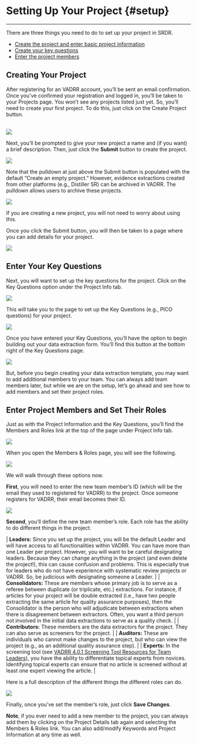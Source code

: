 # Setting Up Your Project {#setup}

---

There are three things you need to do to set up your project in SRDR.  

* [Create the project and enter basic project information](https://home-leap.github.io/VADRR-Manual/setup.html#creating-your-project)
* [Create your key questions](https://home-leap.github.io/VADRR-Manual/setup.html#enter-your-key-questions)
* [Enter the project members](https://home-leap.github.io/VADRR-Manual/setup.html#enter-project-members-and-set-their-roles)


## Creating Your Project
After registering for an VADRR account, you’ll be sent an email confirmation. Once you’ve confirmed your registration and logged in, you’ll be taken to your Projects page. You won’t see any projects listed just yet. So, you’ll need to create your first project. To do this, just click on the Create Project button.

<br>

<img src="_figs/2.1-create-project.png">

<br>

Next, you’ll be prompted to give your new project a name and (if you want) a brief description. Then, just click the **Submit** button to create the project.
  
<img src="_figs/2.2-start-a-new-project.png">
  
Note that the pulldown at just above the Submit button is populated with the default “Create an empty project.” However, evidence extractions created from other platforms (e.g., Distiller SR) can be archived in VADRR. The pulldown allows users to archive these projects.

<img src="_figs/2.3-archive-distiller.png">

If you are creating a new project, you will not need to worry about using this.

Once you click the Submit button, you will then be taken to a page where you can add details for your project.

<img src="_figs/2.4-project-details.png">


## Enter Your Key Questions
Next, you will want to set up the key questions for the project. Click on the Key Questions option under the Project Info tab.

<img src="_figs/2.5-key-question-pulldown.png">

This will take you to the page to set up the Key Questions (e.g., PICO questions) for your project.

<img src="_figs/2.6-write-key-question.png">

Once you have entered your Key Questions, you’ll have the option to begin building out your data extraction form. You’ll find this button at the bottom right of the Key Questions page.

<img src="_figs/2.7-build-extraction-button.png">

But, before you begin creating your data extraction template, you may want to add additional members to your team. You can always add team members later, but while we are on the setup, let’s go ahead and see how to add members and set their project roles.

## Enter Project Members and Set Their Roles

Just as with the Project Information and the Key Questions, you’ll find the Members and Roles link at the top of the page under Project Info tab.

<img src="_figs/2.8-members-and-roles.png">
<br>

When you open the Members & Roles page, you will see the following.

<img src="_figs/2.9-member-set-up.png">
<br>

We will walk through these options now.

**First**, you will need to enter the new team member’s ID (which will be the email they used to registered for VADRR) to the project. Once someone registers for VADRR, their email becomes their ID.

<img src="_figs/2.10-adding-new-member-pulldown.png">

**Second**, you’ll define the new team member’s role. Each role has the ability to do different things in the project.

|     **Leaders:** Since you set up the project, you will be the default Leader and will have access to all functionalities within VADRR. You can have more than one Leader per project. However, you will want to be careful designating leaders. Because they can change anything in the project (and even delete the project!), this can cause confusion and problems. This is especially true for leaders who do not have experience with systematic review projects or VADRR. So, be judicious with designating someone a Leader.
|
|    **Consolidators:** These are members whose primary job is to serve as a referee between duplicate (or triplicate, etc.) extractions. For instance, if articles for your project will be double extracted (i.e., have two people extracting the same article for quality assurance purposes), then the Consolidator is the person who will adjudicate between extractions when there is disagreement between extractors. Often, you want a third person not involved in the initial data extractions to serve as a quality check.
|
|    **Contributors:** These members are the data extractors for the project. They can also serve as screeners for the project.
|
|    **Auditors:** These are individuals who cannot make changes to the project, but who can view the project (e.g., as an additional quality assurance step).
|
|    **Experts:** In the screening tool (see [VADRR 4.0.1 Screening Tool Resources for Team Leaders](https://sites.rutgers.edu/shp-msst/srdr-4-screening/srdr-4-1-screening-tool-resources-for-team-leaders/)), you have the ability to differentiate topical experts from novices. Identifying topical experts can ensure that no article is screened without at least one expert viewing the article.
|

Here is a full description of the different things the different roles can do.

<img src="_figs/srdr-p2-set-up-11.png">

Finally, once you’ve set the member’s role, just click **Save Changes**.

**Note**, if you ever need to add a new member to the project, you can always add them by clicking on the Project Details tab again and selecting the Members & Roles link. You can also add/modify Keywords and Project Information at any time as well.




